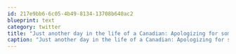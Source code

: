 ```yaml
---
id: 217e9bb6-6c05-4b49-8134-13708b640ac2
blueprint: text
category: twitter
title: "Just another day in the life of a Canadian: Apologizing for someone else's mistake."
caption: "Just another day in the life of a Canadian: Apologizing for someone else's mistake."
---
```

